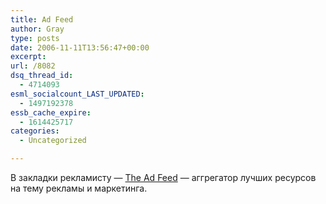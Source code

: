 ```yaml
---
title: Ad Feed
author: Gray
type: posts
date: 2006-11-11T13:56:47+00:00
excerpt:
url: /8082
dsq_thread_id:
  - 4714093
esml_socialcount_LAST_UPDATED:
  - 1497192378
essb_cache_expire:
  - 1614425717
categories:
  - Uncategorized

---
```








В закладки рекламисту &#8212; <a href="http://www.theadfeed.com/" target="_blank">The Ad Feed</a> &#8212; аггрегатор лучших ресурсов на тему рекламы и маркетинга.